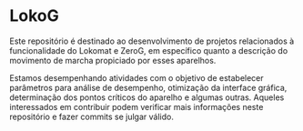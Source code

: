 # LokoG
Este repositório é destinado ao desenvolvimento de projetos relacionados à funcionalidade do Lokomat e ZeroG, em específico quanto a descrição do movimento de marcha propiciado por esses aparelhos.

Estamos desempenhando atividades com o objetivo de estabelecer parâmetros para análise de desempenho, otimização da interface gráfica, determinação dos pontos críticos do aparelho e algumas outras. Aqueles interessados em contribuir podem verificar mais informações neste repositório e fazer commits se julgar válido.
